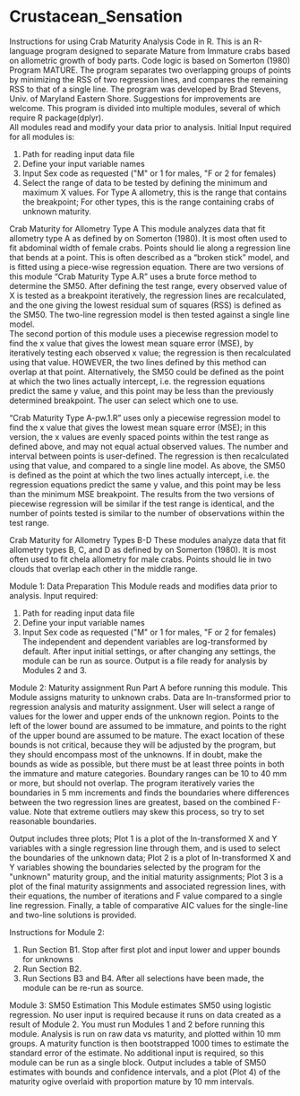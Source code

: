 # Crustacean_Sensation
Instructions for using Crab Maturity Analysis Code in R. 
This is an R-language program designed to separate Mature from Immature crabs based on allometric growth of body parts. Code logic is based on Somerton (1980) Program MATURE. The program separates two overlapping groups of points by minimizing the RSS of two regression lines, and compares the remaining RSS to that of a single line. The program was developed by Brad Stevens, Univ. of Maryland Eastern Shore. Suggestions for improvements are welcome. This program is divided into multiple modules, several of which require R package(dplyr).  
All modules read and modify your data prior to analysis. Initial Input required for all modules is: 
1.	Path for reading input data file
2.	Define your input variable names
3.	Input Sex code as requested ("M" or 1 for males, "F or 2 for females)
4.	Select the range of data to be tested by defining the minimum and maximum X values. For Type A allometry, this is the range that contains the breakpoint; For other types, this is the range containing crabs of unknown maturity. 

Crab Maturity for Allometry Type A
This module analyzes data that fit allometry type A as defined by on Somerton (1980).  It is most often used to fit abdominal width of female crabs. Points should lie along a regression line that bends at a point.  This is often described as a “broken stick” model, and is fitted using a piece-wise regression equation. There are two versions of this module
“Crab Maturity Type A.R” uses a brute force method to determine the SM50. After defining the test range, every observed value of X is tested as a breakpoint iteratively, the regression lines are recalculated, and the one giving the lowest residual sum of squares (RSS) is defined as the SM50.  The two-line regression model is then tested against a single line model.  
The second portion of this module uses a piecewise regression model to find the x value that gives the lowest mean square error (MSE), by iteratively testing each observed x value; the regression is then recalculated using that value. HOWEVER, the two lines defined by this method can overlap at that point. Alternatively, the SM50 could be defined as the point at which the two lines actually intercept, i.e. the regression equations predict the same y value, and this point may be less than the previously determined breakpoint. The user can select which one to use.

“Crab Maturity Type A-pw.1.R” uses only a piecewise regression model to find the x value that gives the lowest mean square error (MSE); in this version, the x values are evenly spaced points within the test range as defined above, and may not equal actual observed values. The number and interval between points is user-defined. The regression is then recalculated using that value, and compared to a single line model. As above, the SM50 is defined as the point at which the two lines actually intercept, i.e. the regression equations predict the same y value, and this point may be less than the minimum MSE breakpoint. 
The results from the two versions of piecewise regression will be similar if the test range is identical, and the number of points tested is similar to the number of observations within the test range. 

Crab Maturity for Allometry Types B-D
These modules analyze data that fit allometry types B, C, and D as defined by on Somerton (1980). It is most often used to fit chela allometry for male crabs. Points should lie in two clouds that overlap each other in the middle range.

Module 1: Data Preparation 
This Module reads and modifies data prior to analysis.  Input required: 
1.	Path for reading input data file
2.	Define your input variable names
3.	Input Sex code as requested ("M" or 1 for males, "F or 2 for females)
The independent and dependent variables are log-transformed by default. After input initial settings, or after changing any settings, the module can be run as source. Output is a file ready for analysis by Modules 2 and 3.

Module 2: Maturity assignment
Run Part A before running this module. This Module assigns maturity to unknown crabs. Data are ln-transformed prior to regression analysis and maturity assignment. User will select a range of values for the lower and upper ends of the unknown region. Points to the left of the lower bound are assumed to be immature, and points to the right of the upper bound are assumed to be mature. The exact location of these bounds is not critical, because they will be adjusted by the program, but they should encompass most of the unknowns.  If in doubt, make the bounds as wide as possible, but there must be at least three points in both the immature and mature categories. Boundary ranges can be 10 to 40 mm or more, but should not overlap. The program iteratively varies the boundaries in 5 mm increments and finds the boundaries where differences between the two regression lines are greatest, based on the combined F-value. Note that extreme outliers may skew this process, so try to set reasonable boundaries. 

Output includes three plots; Plot 1 is a plot of the ln-transformed X and Y variables with a single regression line through them, and is used to select the boundaries of the unknown data; Plot 2 is a plot of ln-transformed X and Y variables showing the boundaries selected by the program for the "unknown" maturity group, and the initial maturity assignments; Plot 3 is a plot of the final maturity assignments and associated regression lines, with their equations, the number of iterations and F value compared to a single line regression.  Finally, a table of comparative AIC values for the single-line and two-line solutions is provided.

Instructions for Module 2: 
1.	Run Section B1. Stop after first plot and input lower and upper bounds for unknowns
2.	Run Section B2. 
3.	Run Sections B3 and B4.
After all selections have been made, the module can be re-run as source.

Module 3: SM50 Estimation
This Module estimates SM50 using logistic regression. No user input is required because it runs on data created as a result of Module 2.  You must run Modules 1 and 2 before running this module. Analysis is run on raw data vs maturity, and plotted within 10 mm groups. A maturity function is then bootstrapped 1000 times to estimate the standard error of the estimate. No additional input is required, so this module can be run as a single block. Output includes a table of SM50 estimates with bounds and confidence intervals, and a plot (Plot 4) of the maturity ogive overlaid with proportion mature by 10 mm intervals.

